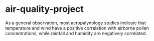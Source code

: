 # air-quality-project

As a general observation, most aeropalynology studies indicate that temperature and wind have a positive correlation with airborne pollen concentrations, while rainfall and humidity are negatively correlated.
